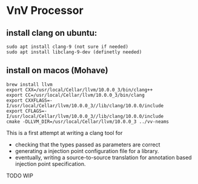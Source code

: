 # VnV Processor

## install clang on ubuntu:

```
sudo apt install clang-9 (not sure if needed) 
sudo apt install libclang-9-dev (definetly needed) 
```

## install on macos (Mohave)

```
brew install llvm
export CXX=/usr/local/Cellar/llvm/10.0.0_3/bin/clang++
export CC=/usr/local/Cellar/llvm/10.0.0_3/bin/clang
export CXXFLAGS=-I/usr/local/Cellar/llvm/10.0.0_3//lib/clang/10.0.0/include
export CFLAGS=-I/usr/local/Cellar/llvm/10.0.0_3//lib/clang/10.0.0/include
cmake -DLLVM_DIR=/usr/local/Cellar/llvm/10.0.0_3 ../vv-neams
```

This is a first attempt at writing a clang tool for 
- checking that the types passed as parameters are correct
- generating a injection point configuration file for a library. 
- eventually, writing a source-to-source translation for annotation based injection point specification.

TODO WIP
